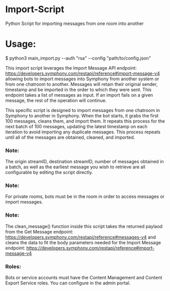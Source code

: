 # Import-Script
Python Script for importing messages from one room into another


# Usage: 

$ python3 main_import.py --auth "rsa" --config "path/to/config.json"

This import script leverages the Import Message API endpoint: https://developers.symphony.com/restapi/reference#import-message-v4 allowing bots to import messages into Symphony from another system or from one chatroom to another.  Messages will retain their original sender, timestamp and be imported in the order to which they were sent.  This endpoint takes a list of messages as input.  If an import fails on a given message, the rest of the operation will continue.

This specific script is designed to import messages from one chatroom in Symphony to another in Symphony.  When the bot starts, it grabs the first 100 messages, cleans them, and import them.  It repeats this process for the next batch of 100 messages, updating the latest timestamp on each iteration to avoid importing any duplicate messages.  This process repeats until all of the messages are obtained, cleaned, and imported.

### Note: 
The origin streamID, destination streamID, number of messages obtained in a batch, as well as the earliest message you wish to retrieve are all configurable by editing the script directly.  

### Note:
For private rooms, bots must be in the room in order to access messages or import messages.

### Note:
The clean_message() function inside this script takes the returned paylaod from the Get Message endpoint: https://developers.symphony.com/restapi/reference#messages-v4 and cleans the data to fit the body parameters needed for the Import Message endpoint: https://developers.symphony.com/restapi/reference#import-message-v4

### Roles: 
Bots or service accounts must have the Content Management and Content Export Service roles.  You can configure in the admin portal.  


